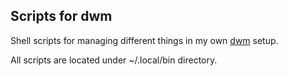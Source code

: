 ## Scripts for dwm
Shell scripts for managing different things in my own [dwm](https://dwm.suckless.org/) setup.

All scripts are located under ~/.local/bin directory.
